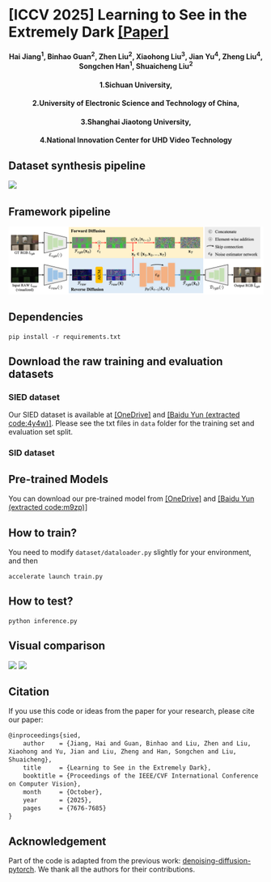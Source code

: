 # [ICCV 2025] Learning to See in the Extremely Dark [[Paper]](https://arxiv.org/pdf/2506.21132)
<h4 align="center">Hai Jiang<sup>1</sup>, Binhao Guan<sup>2</sup>, Zhen Liu<sup>2</sup>, Xiaohong Liu<sup>3</sup>, Jian Yu<sup>4</sup>, Zheng Liu<sup>4</sup>, Songchen Han<sup>1</sup>, Shuaicheng Liu<sup>2</sup></center>
<h4 align="center">1.Sichuan University,</center></center>
<h4 align="center">2.University of Electronic Science and Technology of China,</center></center>
<h4 align="center">3.Shanghai Jiaotong University,</center></center>
<h4 align="center">4.National Innovation Center for UHD Video Technology</center></center>

## Dataset synthesis pipeline
![](./Figure/syn_pipe.png)

## Framework pipeline
![](./Figure/framework.png)

## Dependencies
```
pip install -r requirements.txt
````

## Download the raw training and evaluation datasets
### SIED dataset
Our SIED dataset is available at [[OneDrive]](https://1drv.ms/f/c/e379fe7c770e3033/Ejd2sO7WNMlGiAVSqFtu1KkBF8UL_RU9unCds1Mu8z8IPw?e=gyBKoy) and [[Baidu Yun (extracted code:4y4w)]](https://pan.baidu.com/s/13DpBAePEHpV0k4Mj96fgrw). Please see the txt files in ```data``` folder for the training set and evaluation set split. 

### SID dataset

## Pre-trained Models 
You can download our pre-trained model from [[OneDrive]](https://1drv.ms/f/c/e379fe7c770e3033/Ekg7dQ-J7PxCuJ3_-FQ_uNsB0ZWvwL2HUK3dSFcogki0jA?e=XWToVn) and [[Baidu Yun (extracted code:m9zp)]](https://pan.baidu.com/s/1m3pP50qopY8TRoGwt6wrjA)

## How to train?
You need to modify ```dataset/dataloader.py``` slightly for your environment, and then
```
accelerate launch train.py  
```

## How to test?
```
python inference.py
```

## Visual comparison
![](./Figure/visual_canon.png)
![](./Figure/visual_sony.png)
## Citation
If you use this code or ideas from the paper for your research, please cite our paper:
```
@inproceedings{sied,
    author    = {Jiang, Hai and Guan, Binhao and Liu, Zhen and Liu, Xiaohong and Yu, Jian and Liu, Zheng and Han, Songchen and Liu, Shuaicheng},
    title     = {Learning to See in the Extremely Dark},
    booktitle = {Proceedings of the IEEE/CVF International Conference on Computer Vision},
    month     = {October},
    year      = {2025},
    pages     = {7676-7685}
}
```

## Acknowledgement
Part of the code is adapted from the previous work: [denoising-diffusion-pytorch](https://github.com/lucidrains/denoising-diffusion-pytorch). We thank all the authors for their contributions.


